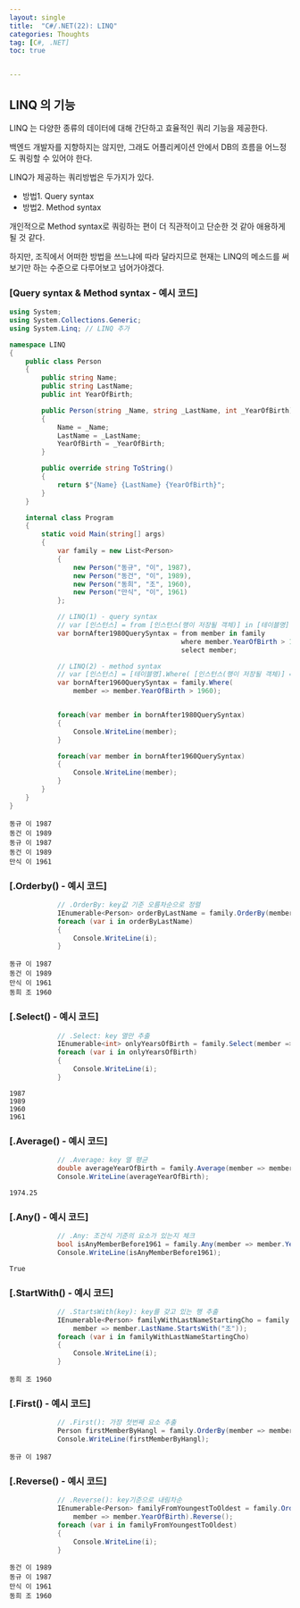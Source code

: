 ```yaml
---
layout: single
title:  "C#/.NET(22): LINQ"
categories: Thoughts
tag: [C#, .NET]
toc: true 


---
```


## LINQ 의 기능

LINQ 는 다양한 종류의 데이터에 대해 간단하고 효율적인 쿼리 기능을 제공한다.

백엔드 개발자를 지향하지는 않지만, 그래도 어플리케이션 안에서 DB의 흐름을 어느정도 쿼링할 수 있어야 한다.

LINQ가 제공하는 쿼리방법은 두가지가 있다.

- 방법1. Query syntax 
- 방법2. Method syntax



개인적으로 Method syntax로 쿼링하는 편이 더 직관적이고 단순한 것 같아 애용하게 될 것 같다.

하지만, 조직에서 어떠한 방법을 쓰느냐에 따라 달라지므로 현재는 LINQ의 메소드를 써보기만 하는 수준으로 다루어보고 넘어가야겠다.



### [Query syntax & Method syntax - 예시 코드]

```c#
using System;
using System.Collections.Generic;
using System.Linq; // LINQ 추가

namespace LINQ
{
	public class Person
	{
		public string Name;
		public string LastName;
		public int YearOfBirth;

		public Person(string _Name, string _LastName, int _YearOfBirth)
		{
			Name = _Name; 
			LastName = _LastName;
			YearOfBirth = _YearOfBirth;
		}

		public override string ToString()
		{
			return $"{Name} {LastName} {YearOfBirth}";
		}
	}

	internal class Program
	{
		static void Main(string[] args)
		{
			var family = new List<Person>
			{
				new Person("동규", "이", 1987),
				new Person("동건", "이", 1989),
				new Person("동희", "조", 1960),
				new Person("만식", "이", 1961)
			};

			// LINQ(1) - query syntax
			// var [인스턴스] = from [인스턴스(행이 저장될 객체)] in [테이블명] where [조건식] select [인스턴스]
			var bornAfter1980QuerySyntax = from member in family
										   where member.YearOfBirth > 1980
										   select member;

			// LINQ(2) - method syntax
			// var [인스턴스] = [테이블명].Where( [인스턴스(행이 저장될 객체)] => [조건식] )
			var bornAfter1960QuerySyntax = family.Where(
				member => member.YearOfBirth > 1960);


			foreach(var member in bornAfter1980QuerySyntax)
			{
				Console.WriteLine(member);
			}

			foreach(var member in bornAfter1960QuerySyntax)
			{
				Console.WriteLine(member);
			}
		}
	}
}
```

```
동규 이 1987
동건 이 1989
동규 이 1987
동건 이 1989
만식 이 1961
```





### [.Orderby() - 예시  코드]

```c#
			// .OrderBy: key값 기준 오름차순으로 정렬 
			IEnumerable<Person> orderByLastName = family.OrderBy(member => member.LastName);
			foreach (var i in orderByLastName)
			{
				Console.WriteLine(i);
			}
```

```
동규 이 1987
동건 이 1989
만식 이 1961
동희 조 1960
```





### [.Select() - 예시 코드]

```c#
			// .Select: key 열만 추출
			IEnumerable<int> onlyYearsOfBirth = family.Select(member => member.YearOfBirth);
			foreach (var i in onlyYearsOfBirth)
			{
				Console.WriteLine(i);
			}
```

```
1987
1989
1960
1961
```





### [.Average() - 예시 코드]

```c#
			// .Average: key 열 평균
			double averageYearOfBirth = family.Average(member => member.YearOfBirth);
			Console.WriteLine(averageYearOfBirth);
```

```
1974.25
```





### [.Any() - 예시 코드]

```c#
			// .Any: 조건식 기준의 요소가 있는지 체크
			bool isAnyMemberBefore1961 = family.Any(member => member.YearOfBirth < 1961);
			Console.WriteLine(isAnyMemberBefore1961);
```

```
True
```





### [.StartWith() - 예시 코드]

```c#
			// .StartsWith(key): key를 갖고 있는 행 추출
			IEnumerable<Person> familyWithLastNameStartingCho = family.Where(
				member => member.LastName.StartsWith("조"));
			foreach (var i in familyWithLastNameStartingCho)
			{
				Console.WriteLine(i);
			}
```

```
동희 조 1960
```





### [.First() - 예시 코드]

```c#
			// .First(): 가장 첫번째 요소 추출
			Person firstMemberByHangl = family.OrderBy(member => member.LastName).First();
			Console.WriteLine(firstMemberByHangl);
```

```
동규 이 1987
```





### [.Reverse() - 예시 코드]

```c#
			// .Reverse(): key기준으로 내림차순
			IEnumerable<Person> familyFromYoungestToOldest = family.OrderBy(
				member => member.YearOfBirth).Reverse();
			foreach (var i in familyFromYoungestToOldest)
			{
				Console.WriteLine(i);
			}
```

```
동건 이 1989
동규 이 1987
만식 이 1961
동희 조 1960
```

